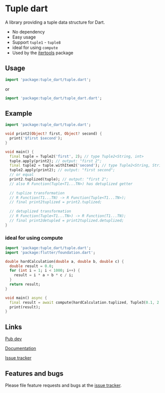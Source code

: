 # Tuple dart

A library providing a tuple data structure for Dart. 

* No dependency
* Easy usage
* Support `tuple1` - `tuple8`
* ideal for using `compute`
* Used by the [itertools](https://pub.dev/packages/itertools) package

## Usage

```dart
import 'package:tuple_dart/tuple.dart';
```
or 
```dart
import 'package:tuple_dart/tuple_dart.dart';
```

## Example

```dart
import 'package:tuple_dart/tuple.dart';

void print2(Object? first, Object? second) {
  print('$first $second');
}

void main() {
  final tuple = Tuple2('first', 2); // type Tuple2<String, int>
  tuple.apply(print2); // output: "first 2";
  final tuple2 = tuple.withItem2('second'); // type Tuple2<String, String>
  tuple2.apply(print2); // output: "first second";
  // or equal
  print2.tuplized(tuple); // output: "first 2";
  // also R Function(Tuple<T1...TN>) has detuplized getter
  
  // tuplize transformation
  // R Function(T1...TN) -> R Function(Tuple<T1...TN>);
  // final print2tuplized = print2.tuplized; 
  
  // detuplized transformation
  // R Function(Tuple<T1...TN>) -> R Function(T1...TN);
  // final print2detupled = print2tuplized.detuplized; 
}

```

### ideal for using compute

```dart
import 'package:tuple_dart/tuple.dart';
import 'package:flutter/foundation.dart';

double hardCalculation(double a, double b, double c) {
  double result = 0.0;
  for (int i = 1; i < 1000; i++) {
    result = i * a + b * c / i;
  }
  return result;
}

void main() async {
  final result = await compute(hardCalculation.tuplized, Tuple3(0.1, 2.0, 10.0));
  print(result);
}
```


## Links

[Pub dev][pubdev]

[Documentation][docs]

[Issue tracker][tracker]

## Features and bugs

Please file feature requests and bugs at the [issue tracker][tracker].

[tracker]: https://github.com/avdosev/tuple_dart/issues
[pubdev]: https://pub.dev/packages/tuple_dart
[docs]: https://pub.dev/documentation/tuple_dart/latest/